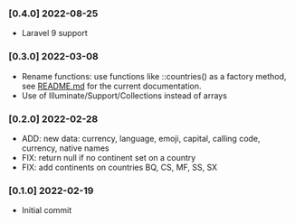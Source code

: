 ### [0.4.0] 2022-08-25

* Laravel 9 support

### [0.3.0] 2022-03-08

* Rename functions: use functions like ::countries() as a factory method, see [README.md](README.md) for the current documentation.
* Use of Illuminate/Support/Collections instead of arrays

### [0.2.0] 2022-02-28

* ADD: new data: currency, language, emoji, capital, calling code, currency, native names
* FIX: return null if no continent set on a country
* FIX: add continents on countries BQ, CS, MF, SS, SX

### [0.1.0] 2022-02-19

* Initial commit
